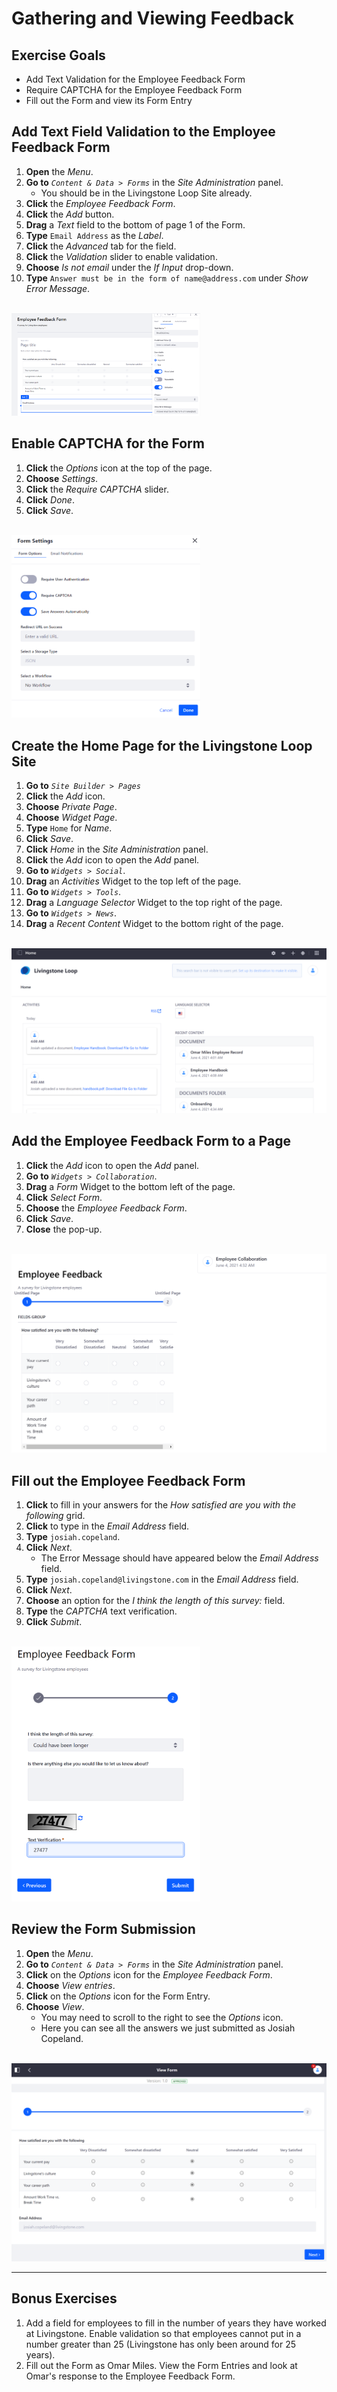 # Gathering and Viewing Feedback

<div class="ahead">

## Exercise Goals
* Add Text Validation for the Employee Feedback Form
* Require CAPTCHA for the Employee Feedback Form
* Fill out the Form and view its Form Entry

</div>

## Add Text Field Validation to the Employee Feedback Form
1. **Open** the _Menu_.
2. **Go to** _`Content & Data > Forms`_  in the _Site Administration_ panel.
	* You should be in the Livingstone Loop Site already.
3. **Click** the _Employee Feedback Form_. 
4. **Click** the _Add_ button.
5. **Drag** a _Text_ field to the bottom of page 1 of the Form.
6. **Type** `Email Address` as the _Label_.
7. **Click** the _Advanced_ tab for the field.
8. **Click** the _Validation_ slider to enable validation.
9. **Choose** _Is not email_ under the _If Input_ drop-down.
10. **Type** `Answer must be in the form of name@address.com` under _Show Error Message_.

<br />

<img src="images/field_valid.png" style="max-width:60%;" />

## Enable CAPTCHA for the Form
1. **Click** the _Options_ icon at the top of the page.
2. **Choose** _Settings_.
3. **Click** the _Require CAPTCHA_ slider.
4. **Click** _Done_.
5. **Click** _Save_.

<br />

<img src="images/require_captcha.png" style="max-width:60%;" />

<div class="page"></div>

## Create the Home Page for the Livingstone Loop Site
1. **Go to** _`Site Builder > Pages`_
2. **Click** the _Add_ icon.
3. **Choose** _Private Page_.
4. **Choose** _Widget Page_.
5. **Type** `Home` for _Name_.
6. **Click** _Save_.
7. **Click**  _Home_ in the _Site Administration_ panel.
8. **Click** the _Add_ icon to open the _Add_ panel.
9. **Go to** _`Widgets > Social`_.
10. **Drag** an _Activities_ Widget to the top left of the page.
11. **Go to** _`Widgets > Tools`_.
12. **Drag** a _Language Selector_ Widget to the top right of the page.
13. **Go to** _`Widgets > News`_.
14. **Drag** a _Recent Content_ Widget to the bottom right of the page.

<br />

<img src="images/livingstone_loop_home.png" style="max-width:100%;" />

<div class="page"></div>

## Add the Employee Feedback Form to a Page
1. **Click** the _Add_ icon to open the _Add_ panel.
2. **Go to** _`Widgets > Collaboration`_.
3. **Drag** a _Form_ Widget to the bottom left of the page.
4. **Click** _Select Form_.
5. **Choose** the _Employee Feedback Form_.
6. **Click** _Save_.
7. **Close** the pop-up.

<br />

<img src="images/form_on_page.png" style="max-width:100%;" />

<div class="page"></div>

## Fill out the Employee Feedback Form
1. **Click** to fill in your answers for the _How satisfied are you with the following_ grid. 
2. **Click** to type in the _Email Address_ field.
3. **Type** `josiah.copeland`.
4. **Click** _Next_.
	* The Error Message should have appeared below the _Email Address_ field.
5. **Type** `josiah.copeland@livingstone.com` in the _Email Address_ field.
6. **Click** _Next_.
7. **Choose** an option for the _I think the length of this survey:_ field.
8. **Type** the _CAPTCHA_ text verification.
9. **Click** _Submit_.

<br />

<img src="images/survey_completed.png" style="max-width:60%;" />

## Review the Form Submission
1. **Open** the _Menu_.
2. **Go to** _`Content & Data > Forms`_ in the _Site Administration_ panel.
3. **Click** on the _Options_ icon for the _Employee Feedback Form_.
4. **Choose** _View entries_.
5. **Click** on the _Options_ icon for the Form Entry.
6. **Choose** _View_.
    * You may need to scroll to the right to see the _Options_ icon.
	* Here you can see all the answers we just submitted as Josiah Copeland.

<br />

<img src="images/form_entries.png" style="max-width:100%;" />


<div class="page"></div>

---

## Bonus Exercises
1. Add a field for employees to fill in the number of years they have worked at Livingstone. Enable validation so that employees cannot put in a number greater than 25 (Livingstone has only been around for 25 years).
2. Fill out the Form as Omar Miles. View the Form Entries and look at Omar's response to the Employee Feedback Form.

